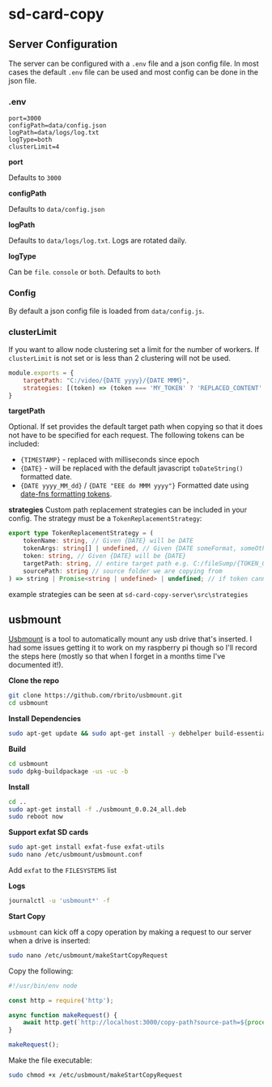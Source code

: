 # sd-card-copy

## Server Configuration

The server can be configured with a `.env` file and a json config file. In most cases the default `.env` file can be used and most config can be done in the json file.

### .env

```
port=3000
configPath=data/config.json
logPath=data/logs/log.txt
logType=both
clusterLimit=4
```

**port**

Defaults to `3000`

**configPath**

Defaults to `data/config.json`

**logPath**

Defaults to `data/logs/log.txt`. Logs are rotated daily.

**logType**

Can be `file`. `console` or `both`. Defaults to `both`

### Config

By default a json config file is loaded from `data/config.js`.

### clusterLimit

If you want to allow node clustering set a limit for the number of workers. If `clusterLimit` is not set or is less than 2 clustering will not be used.

```js
module.exports = {
    targetPath: "C:/video/{DATE yyyy}/{DATE MMM}",
    strategies: [(token) => (token === 'MY_TOKEN' ? 'REPLACED_CONTENT' : undefined)],
}
```

**targetPath**

Optional. If set provides the default target path when copying so that it does not have to be specified for each request. The following tokens can be included:

  * `{TIMESTAMP}` - replaced with milliseconds since epoch
  * `{DATE}` - will be replaced with the default javascript `toDateString()` formatted date.
  * `{DATE yyyy_MM_dd}` / `{DATE "EEE do MMM yyyy"}` Formatted date using [date-fns formatting tokens](https://date-fns.org/v2.28.0/docs/format).

**strategies**
Custom path replacement strategies can be included in your config. The strategy must be a `TokenReplacementStrategy`:

[//]: # (ts-command-line-args_write-markdown_insertCodeBelow file="sd-card-copy-server\src\contracts.ts" codeComment="typescript" )
```typescript
export type TokenReplacementStrategy = (
    tokenName: string, // Given {DATE} will be DATE
    tokenArgs: string[] | undefined, // Given {DATE someFormat, someOtherArg} will be ['someFormat', 'someOtherArg']
    token: string, // Given {DATE} will be {DATE}
    targetPath: string, // entire target path e.g. C:/fileSump/{TOKEN_ONE}/{TOKEN_TWO}
    sourcePath: string // source folder we are copying from
) => string | Promise<string | undefined> | undefined; // if token cannot be handled by strategy return undefined
```
[//]: # (ts-command-line-args_write-markdown_insertCodeAbove)
example strategies can be seen at `sd-card-copy-server\src\strategies`

## usbmount

[Usbmount](https://github.com/rbrito/usbmount) is a tool to automatically mount any usb drive that's inserted. I had some issues getting it to work on my raspberry pi though so I'll record the steps here (mostly so that when I forget in a months time I've documented it!).

**Clone the repo**

```bash
git clone https://github.com/rbrito/usbmount.git
cd usbmount
```

**Install Dependencies**

```bash
sudo apt-get update && sudo apt-get install -y debhelper build-essential
```

**Build**

```bash
cd usbmount
sudo dpkg-buildpackage -us -uc -b
```

**Install**

```bash
cd ..
sudo apt-get install -f ./usbmount_0.0.24_all.deb 
sudo reboot now

```

**Support exfat SD cards**

```bash
sudo apt-get install exfat-fuse exfat-utils
sudo nano /etc/usbmount/usbmount.conf
```
Add `exfat` to the `FILESYSTEMS` list

**Logs**

```bash
journalctl -u 'usbmount*' -f
```

**Start Copy**

`usbmount` can kick off a copy operation by making a request to our server when a drive is inserted:

```bash
sudo nano /etc/usbmount/makeStartCopyRequest
```

Copy the following:

[//]: # (ts-command-line-args_write-markdown_insertCodeBelow file="examples\usbMountHook.js" codeComment="js" )
```js
#!/usr/bin/env node

const http = require('http');

async function makeRequest() {
    await http.get(`http://localhost:3000/copy-path?source-path=${process.env.UM_MOUNTPOINT}`);
}

makeRequest();

```
[//]: # (ts-command-line-args_write-markdown_insertCodeAbove)
Make the file executable:
```bash
sudo chmod +x /etc/usbmount/makeStartCopyRequest
```